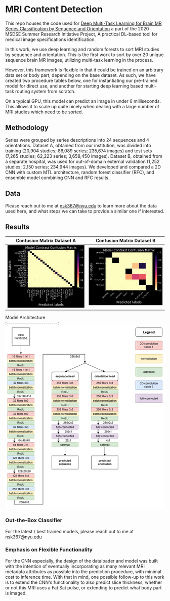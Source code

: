 # MRI Content Detection


This repo houses the code used for [Deep Multi-Task Learning for Brain MR Series Classification by Sequence and Orientation](https://link.springer.com/article/10.1007/s00234-022-03023-7) a part of the 2020 MSDSE Summer Research Initiative Project, A practical DL-based tool for medical image specifications identification. 

In this work, we use deep learning and random forests to sort MRI studies by sequence and orientation. This is the first work to sort by over 20 unique sequence brain MR images, utilizing multi-task learning in the process. 

However, this framework is flexible in that it could be trained on an arbitrary data set or body part, depending on the base dataset. As such, we have created two procedure tables below, one for instantiating our pre-trained model for direct use, and another for starting deep learning based multi-task routing system from scratch. 

On a typical GPU, this model can predict an image in under 6 milliseconds. This allows it to scale up quite nicely when dealing with a large number of MRI studies which need to be sorted. 

## Methodology

Series were grouped by series descriptions into 24 sequences and 4 orientations. Dataset A, obtained from our institution, was divided into training (20,904 studies; 86,089 series; 235,674 images) and test sets (7,265 studies; 62,223 series; 3,658,450 images). Dataset B, obtained from a separate hospital, was used for out-of-domain external validation (1,252 studies; 2,150 series; 234,944 images). We developed and compared a 2D CNN with custom MTL architecture, random forest classifier (RFC), and ensemble model combining CNN and RFC results.



## Data 

Please reach out to me at nsk367@nyu.edu to learn more about the data used here, and what steps we can take to provide a similar one if interested.  

## Results

Confusion Matrix Dataset A           |  Confusion Matrix Dataset B
:-------------------------:|:-------------------------:
![](https://github.com/nkasmanoff/mri-content-detection/blob/main/bin/model_seq_indistribution_cm.png) |  ![](https://github.com/nkasmanoff/mri-content-detection/blob/main/bin/model_seq_oodistribution_cm.png)


Model Architecture           
:-------------------------:
![](https://github.com/nkasmanoff/mri-content-detection/blob/main/bin/autolabelarchitecture.png)



### Out-the-Box Classifier

For the latest / best trained models, please reach out to me at nsk367@nyu.edu

### Emphasis on Flexible Functionality

For the CNN especially, the design of the dataloader and model was built with the intention of eventually incorporating as many relevant MRI metadata attributes as possible into the prediction procedure, with minimal cost to inference time. With that in mind, one possible follow-up to this work is to extend the CNN's functionality to also predict slice thickness, whether or not this MRI uses a Fat Sat pulse, or extending to predict what body part is imaged. 